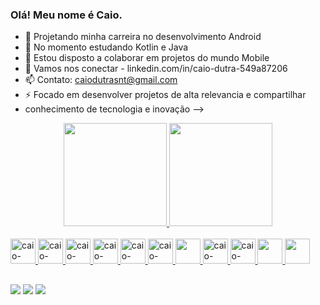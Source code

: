 ### Olá! Meu nome é Caio.


- 🔭 Projetando minha carreira no desenvolvimento Android
- 🌱 No momento estudando Kotlin e Java
- 👯 Estou disposto a colaborar em projetos do mundo Mobile
- 💬 Vamos nos conectar - linkedin.com/in/caio-dutra-549a87206
- 📫 Contato: caiodutrasnt@gmail.com
- ⚡ Focado em desenvolver projetos de alta relevancia e compartilhar
- conhecimento de tecnologia e inovação
-->

<div align="center">
  <a href="https://github.com/caio-dutra">
  <img height="165em" src="https://github-readme-stats.vercel.app/api?username=caio-dutra&show_icons=true&theme=onedark&&count_private=true"/>
  <img height="165em" src="https://github-readme-stats.vercel.app/api/top-langs/?username=caio-dutra&layout=compact&langs_count=7&theme=onedark"/>
</div>

<div style="display: inline_block"><br>
  <img alt="caio-linux" height:"30" width="40" src="https://cdn.jsdelivr.net/gh/devicons/devicon/icons/linux/linux-original.svg" />
  <img alt="caio-Java" height:"30" width="40" src="https://cdn.jsdelivr.net/gh/devicons/devicon/icons/java/java-original.svg" />
  <img alt="caio-Kotlin" height:"30" width="40" src="https://cdn.jsdelivr.net/gh/devicons/devicon/icons/kotlin/kotlin-original.svg" />
  <img alt="caio-Postgres" height:"30" width="40" src="https://cdn.jsdelivr.net/gh/devicons/devicon/icons/postgresql/postgresql-original.svg" />
  <img alt="caio-Sqlite" height:"30" width="40" src="https://cdn.jsdelivr.net/gh/devicons/devicon/icons/sqlite/sqlite-original.svg" />
  <img alt="caio-Mysql" height:"30" width="40" src="https://cdn.jsdelivr.net/gh/devicons/devicon/icons/mysql/mysql-original.svg" />
  <img alt"caio-Mongodb" height:"30" width="40" src="https://cdn.jsdelivr.net/gh/devicons/devicon/icons/mongodb/mongodb-original.svg" />
  <img alt="caio-Android" height:"30" width="40" src="https://cdn.jsdelivr.net/gh/devicons/devicon/icons/android/android-original.svg" />
  <img alt="caio-Html" height:"30" width="40" src="https://cdn.jsdelivr.net/gh/devicons/devicon/icons/html5/html5-original.svg" />
  <img alt"caio-Css" height:"30" width="40" src="https://cdn.jsdelivr.net/gh/devicons/devicon/icons/css3/css3-original.svg" />
  <img alt"caio-Javascript" height:"30" width="40" src="https://cdn.jsdelivr.net/gh/devicons/devicon/icons/javascript/javascript-original.svg" />
</div>
  
##
  
<div>
  <a href="mailto:caiodutrasnt@gmail.com?subject=Assunto"><img target="blank" src="https://img.shields.io/badge/Gmail-D14836?style=for-the-badge&logo=gmail&logoColor=white"></a>
  <a href="https://www.linkedin.com/in/caio-dutra-549a87206/"><img target="blank" src="https://img.shields.io/badge/LinkedIn-0077B5?style=for-the-badge&logo=linkedin&logoColor=white"></a>
  <a href="https://wa.me/5511964984803"><img target="blank" src="https://img.shields.io/badge/WhatsApp-25D366?style=for-the-badge&logo=whatsapp&logoColor=white"></a>
</div>
  
  
